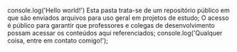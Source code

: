 console.log('Hello world!')
Esta pasta trata-se de um repositório público em que são enviados arquivos para uso geral em projetos de estudo;
O acesso é público para garantir que professores e colegas de desenvolvimento possam acessar os conteúdos aqui referenciados;
console.log('Qualquer coisa, entre em contato comigo!');
